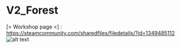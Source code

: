 # V2_Forest

[> Workshop page <] : https://steamcommunity.com/sharedfiles/filedetails/?id=1349485112
![alt text](https://steamuserimages-a.akamaihd.net/ugc/2422249885672368876/D6E9D91D84DEAAE7EED3EFFC3B04232544CC0C12/ "Workshop image")
